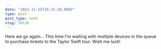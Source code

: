 ```yaml
---
date: "2022-11-15T16:25:26.000Z"
type: post 
post_type: note
slug: 59126
---
```

Here we go again... This time I&#39;m waiting with multiple devices in the queue to purchase tickets to the Taylor Swift tour. Wish me luck!
